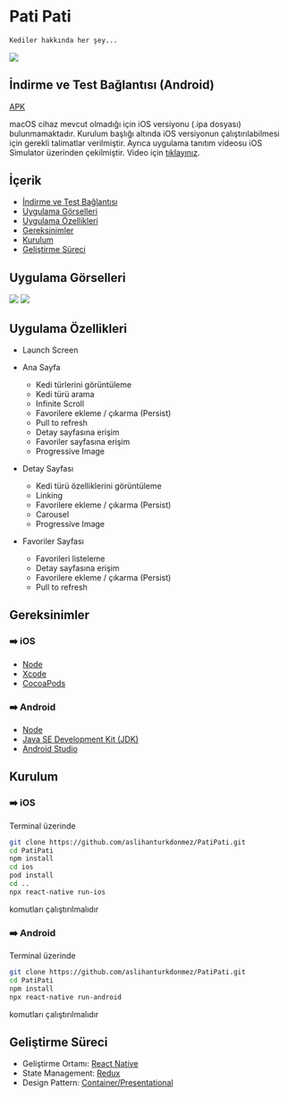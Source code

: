 # Pati Pati

```sh
Kediler hakkında her şey...
```
<img src="https://user-images.githubusercontent.com/43846857/164954466-64502b42-1464-4cde-b20e-75e4fffc4303.gif" />

## İndirme ve Test Bağlantısı (Android)
[APK](https://drive.google.com/file/d/1xZRXUa4R8s-D9ywrrqt6dJLChHCll9wy/view?usp=sharing)

macOS cihaz mevcut olmadığı için iOS versiyonu (.ipa dosyası) bulunmamaktadır. Kurulum başlığı altında iOS versiyonun çalıştırılabilmesi için gerekli talimatlar verilmiştir. Ayrıca uygulama tanıtım videosu iOS Simulator üzerinden çekilmiştir. Video için [tıklayınız](https://youtu.be/Zs3ah85GadU).

## İçerik
* [İndirme ve Test Bağlantısı](#i̇ndirme-ve-test-bağlantısı-android)
* [Uygulama Görselleri](#uygulama-görselleri)
* [Uygulama Özellikleri](#uygulama-özellikleri)
* [Gereksinimler](#gereksinimler)
* [Kurulum](#kurulum)
* [Geliştirme Süreci](#geliştirme-süreci)

## Uygulama Görselleri
<img src="https://user-images.githubusercontent.com/43846857/164954461-503382ca-550b-446d-851f-fbb7fb40c5b4.png" />
<img src="https://user-images.githubusercontent.com/43846857/164954464-daf93803-28e8-4584-b9d6-bc2e625cc497.png" />

## Uygulama Özellikleri
* Launch Screen 
* Ana Sayfa
  * Kedi türlerini görüntüleme
  * Kedi türü arama
  * Infinite Scroll
  * Favorilere ekleme / çıkarma (Persist)
  * Pull to refresh
  * Detay sayfasına erişim
  * Favoriler sayfasına erişim
  * Progressive Image

* Detay Sayfası
  * Kedi türü özelliklerini görüntüleme
  * Linking
  * Favorilere ekleme / çıkarma (Persist)
  * Carousel
  * Progressive Image

* Favoriler Sayfası
  * Favorileri listeleme
  * Detay sayfasına erişim
  * Favorilere ekleme / çıkarma (Persist)
  * Pull to refresh


## Gereksinimler
  ### :arrow_right: iOS
 * [Node](https://nodejs.org/) 
 * [Xcode](https://apps.apple.com/us/app/xcode/id497799835?mt=12)
 * [CocoaPods](https://cocoapods.org/)

 ### :arrow_right: Android  
 * [Node](https://nodejs.org/)
 * [Java SE Development Kit (JDK)](https://openjdk.java.net/projects/jdk/11/)
 * [Android Studio](https://developer.android.com/studio)

## Kurulum
### :arrow_right: iOS 
Terminal üzerinde
```sh
git clone https://github.com/aslihanturkdonmez/PatiPati.git
cd PatiPati
npm install
cd ios
pod install
cd ..
npx react-native run-ios
```
komutları çalıştırılmalıdır
### :arrow_right: Android 
Terminal üzerinde
```sh
git clone https://github.com/aslihanturkdonmez/PatiPati.git
cd PatiPati
npm install
npx react-native run-android
```
komutları çalıştırılmalıdır

## Geliştirme Süreci
* Geliştirme Ortamı: [React Native](https://reactnative.dev/)
* State Management: [Redux](https://redux.js.org/)
* Design Pattern: [Container/Presentational](https://www.patterns.dev/posts/presentational-container-pattern/)
